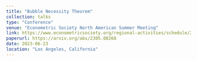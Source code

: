 ```yaml
---
title: "Bubble Necessity Theorem"
collection: talks
type: "Conference"
venue: "Econometric Society North American Summer Meeting"
link: https://www.econometricsociety.org/regional-activities/schedule/2023/06/22/2023-North-American-Summer-Meeting-NASM-Los-Angeles-CA
paperurl: https://arxiv.org/abs/2305.08268
date: 2023-06-23
location: "Los Angeles, California"
---
```


